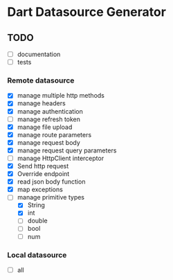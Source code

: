 # Dart Datasource Generator

## TODO

- [ ] documentation
- [ ] tests

### Remote datasource

- [x] manage multiple http methods
- [x] manage headers
- [x] manage authentication
- [ ] manage refresh token
- [x] manage file upload
- [x] manage route parameters
- [x] manage request body
- [x] manage request query parameters
- [ ] manage HttpClient interceptor
- [x] Send http request
- [x] Override endpoint
- [x] read json body function
- [x] map exceptions
- [ ] manage primitive types
  - [x] String
  - [x] int
  - [ ] double
  - [ ] bool
  - [ ] num

### Local datasource

- [ ] all